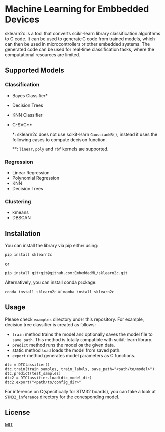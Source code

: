 # Machine Learning for Embbedded Devices
sklearn2c is a tool that converts scikit-learn library classification algorithms to C code. It can be used to generate C code from trained models, which can then be used in microcontrollers or other embedded systems. The generated code can be used for real-time classification tasks, where the computational resources are limited.

## Supported Models
### Classification
- Bayes Classifier*
- Decision Trees
- KNN Classifier
- C-SVC**
  
  *: sklearn2c does not use scikit-learn `GaussianNB()`, instead it uses the following cases to compute decision function.
  
  **: `linear`, `poly` and `rbf` kernels are supported.
### Regression
- Linear Regression
- Polynomial Regression
- KNN
- Decision Trees
### Clustering
- kmeans
- DBSCAN

## Installation
You can install the library via pip either using:

`pip install sklearn2c`

or

`pip install git+git@github.com:EmbeddedML/sklearn2c.git`

Alternatively, you can install conda package:

`conda install sklearn2c` or `mamba install sklearn2c`

## Usage

Please check `examples` directory under this repository. For example, decision tree classifier is created as follows:
- `train` method trains the model and optionally saves the model file to `save_path`. This method is totally compatible with scikit-learn library. 
- `predict` method runs the model on the given data.
- static method `load` loads the model from saved path.
- `export` method generates model parameters as C functions.

```
dtc = DTClassifier()
dtc.train(train_samples, train_labels, save_path="<path/to/model>")
dtc.predict(test_samples)
dtc2 = DTClassifier.load(dtc_model_dir)
dtc2.export("<path/to/config_dir>")
```
For inference on C(specifically for STM32 boards), you can take a look at `STM32_inference` directory for the corresponding model.

## License
[MIT](LICENSE)

